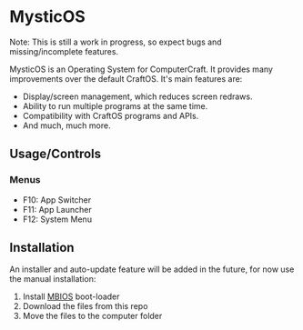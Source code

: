 MysticOS
========

Note: This is still a work in progress, so expect bugs and missing/incomplete features.

MysticOS is an Operating System for ComputerCraft.
It provides many improvements over the default CraftOS.
It's main features are:
*	Display/screen management, which reduces screen redraws.
*	Ability to run multiple programs at the same time.
*	Compatibility with CraftOS programs and APIs.
*	And much, much more.

Usage/Controls
--------------

### Menus ###
*	F10: App Switcher
*	F11: App Launcher
*	F12: System Menu

Installation
------------

An installer and auto-update feature will be added in the future, for now
use the manual installation:

1.	Install [MBIOS](https://github.com/MysticT/MBIOS) boot-loader
2.	Download the files from this repo
3.	Move the files to the computer folder
